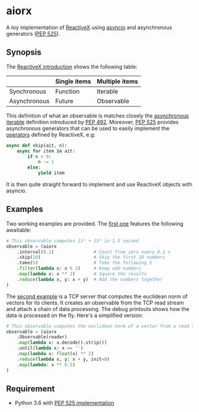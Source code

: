 aiorx
=====

A toy implementation of [ReactiveX][1] using [asyncio][2] and asynchronous generators ([PEP 525][3]).


Synopsis
--------

The [ReactiveX introduction][4] shows the following table:

|              | Single items | Multiple items |
|--------------|--------------|----------------|
| Synchronous  | Function     | Iterable       |
| Asynchronous | Future       | Observable     |

This definition of what an observable is matches closely the [asynchronous iterable][5] definition introduced by [PEP 492][6]. Moreover, [PEP 525][3] provides asynchronous generators that can be used to easily implement the [operators][7] defined by ReactiveX, e.g:

```python
async def skip(ait, n):
    async for item in ait:
        if n > 0:
		    n -= 1
		else:
            yield item
```

It is then quite straight forward to implement and use ReactiveX objects with asyncio.


Examples
--------

Two working examples are provided. The [first one][8] features the following awaitable:

```python
# This observable computes 11² + 13² in 1.5 second
observable = (aiorx
    .interval(0.1)               # Count from zero every 0.1 s
    .skip(10)                    # Skip the first 10 numbers
    .take(5)                     # Take the following 5
    .filter(lambda x: x % 2)     # Keep odd numbers
    .map(lambda x: x ** 2)       # Square the results
    .reduce(lambda x, y: x + y)  # Add the numbers together
)
```

The [second example][9] is a TCP server that computes the euclidean norm of vectors for its clients. It creates an observable from the TCP read stream and attach a chain of data processing. The debug printouts shows how the data is processed on the fly. Here's a simplified version:

```python
# This observable computes the euclidean norm of a vector from a read stream
observable = (aiorx
    .Observable(reader)
    .map(lambda x: x.decode().strip())
    .until(lambda x: x == '')
    .map(lambda x: float(x) ** 2)
    .reduce(lambda x, y: x + y, init=0)
    .map(lambda: x ** 0.5)
)
```

Requirement
-----------

- Python 3.6 with [PEP 525 implementation][10]

[1]: http://reactivex.io/
[2]: https://docs.python.org/3.4/library/asyncio.html
[3]: https://www.python.org/dev/peps/pep-0525/
[4]: http://reactivex.io/intro.html
[5]: https://docs.python.org/3/glossary.html#term-asynchronous-iterable
[6]: https://www.python.org/dev/peps/pep-0492
[7]: http://reactivex.io/documentation/operators.html
[8]: ./example.py
[9]: ./example2.py
[10]: https://github.com/1st1/cpython/tree/async_gen
